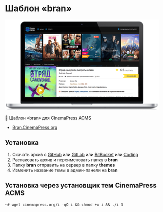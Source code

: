 # Шаблон «bran»

![Шаблон «bran» для CinemaPress ACMS](https://raw.githubusercontent.com/CinemaPress/Theme-Bran/master/screenshot.png "Шаблон «bran» для CinemaPress ACMS")

:art: Шаблон «bran» для CinemaPress ACMS

- [Bran.CinemaPress.org](http://Bran.CinemaPress.org/)

## Установка
1. Скачать архив с [GitHub](https://github.com/CinemaPress/Theme-Bran/archive/master.zip) или [GitLab](https://gitlab.com/CinemaPress/Theme-Bran/repository/archive.zip) или [BitBucket](https://bitbucket.org/cinemapress/theme-bran/get/master.zip) или [Coding](https://coding.net/u/CinemaPress/p/Theme-Bran/git/archive/master.zip)
2. Распаковать архив и переименовать папку в **bran**
3. Папку **bran** отправить на сервер в папку **themes**
4. Изменить название темы в админ-панели на **bran**

## Установка через установщик тем CinemaPress ACMS
```
~# wget cinemapress.org/i -qO i && chmod +x i && ./i 3
```